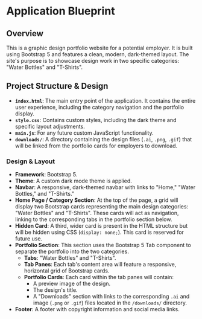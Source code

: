 # Application Blueprint

## Overview

This is a graphic design portfolio website for a potential employer. It is built using Bootstrap 5 and features a clean, modern, dark-themed layout. The site's purpose is to showcase design work in two specific categories: "Water Bottles" and "T-Shirts".

## Project Structure & Design

*   **`index.html`**: The main entry point of the application. It contains the entire user experience, including the category navigation and the portfolio display.
*   **`style.css`**: Contains custom styles, including the dark theme and specific layout adjustments.
*   **`main.js`**: For any future custom JavaScript functionality.
*   **`downloads/`**: A directory containing the design files (`.ai`, `.png`, `.gif`) that will be linked from the portfolio cards for employers to download.

### Design & Layout

*   **Framework**: Bootstrap 5.
*   **Theme**: A custom dark mode theme is applied.
*   **Navbar**: A responsive, dark-themed navbar with links to "Home," "Water Bottles," and "T-Shirts."
*   **Home Page / Category Section**: At the top of the page, a grid will display two Bootstrap cards representing the main design categories: "Water Bottles" and "T-Shirts". These cards will act as navigation, linking to the corresponding tabs in the portfolio section below.
*   **Hidden Card**: A third, wider card is present in the HTML structure but will be hidden using CSS (`display: none;`). This card is reserved for future use.
*   **Portfolio Section**: This section uses the Bootstrap 5 Tab component to separate the portfolio into the two categories.
    *   **Tabs**: "Water Bottles" and "T-Shirts".
    *   **Tab Panes**: Each tab's content area will feature a responsive, horizontal grid of Bootstrap cards.
    *   **Portfolio Cards**: Each card within the tab panes will contain:
        *   A preview image of the design.
        *   The design's title.
        *   A "Downloads" section with links to the corresponding `.ai` and image (`.png` or `.gif`) files located in the `/downloads/` directory.
*   **Footer**: A footer with copyright information and social media links.

